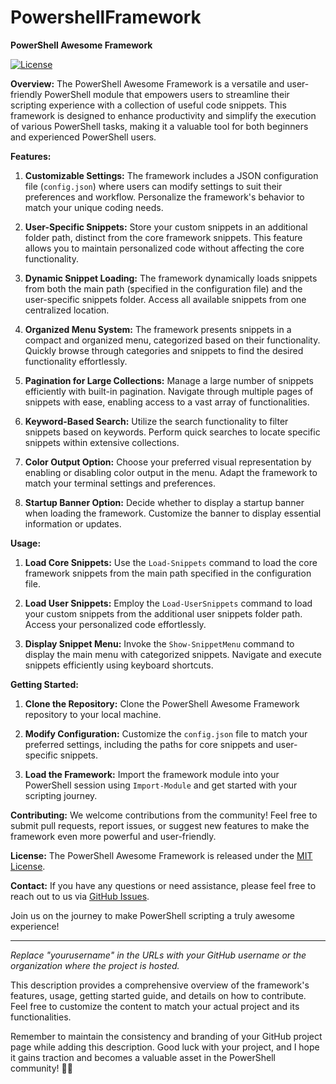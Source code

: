 # PowershellFramework

**PowerShell Awesome Framework**

[![License](https://img.shields.io/github/license/yourusername/powershell-awesome-framework)](https://github.com/yourusername/powershell-awesome-framework/blob/main/LICENSE)

**Overview:**
The PowerShell Awesome Framework is a versatile and user-friendly PowerShell module that empowers users to streamline their scripting experience with a collection of useful code snippets. This framework is designed to enhance productivity and simplify the execution of various PowerShell tasks, making it a valuable tool for both beginners and experienced PowerShell users.

**Features:**
1. **Customizable Settings:** The framework includes a JSON configuration file (`config.json`) where users can modify settings to suit their preferences and workflow. Personalize the framework's behavior to match your unique coding needs.

2. **User-Specific Snippets:** Store your custom snippets in an additional folder path, distinct from the core framework snippets. This feature allows you to maintain personalized code without affecting the core functionality.

3. **Dynamic Snippet Loading:** The framework dynamically loads snippets from both the main path (specified in the configuration file) and the user-specific snippets folder. Access all available snippets from one centralized location.

4. **Organized Menu System:** The framework presents snippets in a compact and organized menu, categorized based on their functionality. Quickly browse through categories and snippets to find the desired functionality effortlessly.

5. **Pagination for Large Collections:** Manage a large number of snippets efficiently with built-in pagination. Navigate through multiple pages of snippets with ease, enabling access to a vast array of functionalities.

6. **Keyword-Based Search:** Utilize the search functionality to filter snippets based on keywords. Perform quick searches to locate specific snippets within extensive collections.

7. **Color Output Option:** Choose your preferred visual representation by enabling or disabling color output in the menu. Adapt the framework to match your terminal settings and preferences.

8. **Startup Banner Option:** Decide whether to display a startup banner when loading the framework. Customize the banner to display essential information or updates.

**Usage:**
1. **Load Core Snippets:** Use the `Load-Snippets` command to load the core framework snippets from the main path specified in the configuration file.

2. **Load User Snippets:** Employ the `Load-UserSnippets` command to load your custom snippets from the additional user snippets folder path. Access your personalized code effortlessly.

3. **Display Snippet Menu:** Invoke the `Show-SnippetMenu` command to display the main menu with categorized snippets. Navigate and execute snippets efficiently using keyboard shortcuts.

**Getting Started:**
1. **Clone the Repository:** Clone the PowerShell Awesome Framework repository to your local machine.

2. **Modify Configuration:** Customize the `config.json` file to match your preferred settings, including the paths for core snippets and user-specific snippets.

3. **Load the Framework:** Import the framework module into your PowerShell session using `Import-Module` and get started with your scripting journey.

**Contributing:**
We welcome contributions from the community! Feel free to submit pull requests, report issues, or suggest new features to make the framework even more powerful and user-friendly.

**License:**
The PowerShell Awesome Framework is released under the [MIT License](https://github.com/yourusername/powershell-awesome-framework/blob/main/LICENSE).

**Contact:**
If you have any questions or need assistance, please feel free to reach out to us via [GitHub Issues](https://github.com/yourusername/powershell-awesome-framework/issues).

Join us on the journey to make PowerShell scripting a truly awesome experience!

---

*Replace "yourusername" in the URLs with your GitHub username or the organization where the project is hosted.*

This description provides a comprehensive overview of the framework's features, usage, getting started guide, and details on how to contribute. Feel free to customize the content to match your actual project and its functionalities.

Remember to maintain the consistency and branding of your GitHub project page while adding this description. Good luck with your project, and I hope it gains traction and becomes a valuable asset in the PowerShell community! 🚀😊
